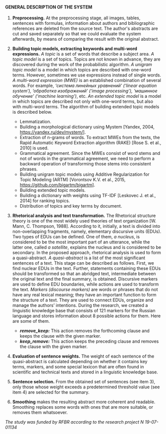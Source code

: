 #### GENERAL DESCRIPTION OF THE SYSTEM

1. **Preprocessing.** At the preprocessing stage, all images, tables, sentences with formulas, information about authors and bibliographic references are deleted from the source text. The author's abstracts are cut and saved separately so that we could evaluate the system afterwards, by means of comparing the result with the original abstract.

2. **Building topic models, extracting keywords and multi-word expressions.** _A topic_ is a set of words that describe a subject area. _A topic model_ is a set of topics. Topics are not known in advance, they are discovered during the work of the probabilistic algorithm.
_A unigram topic model_ is a model in which topics are described with one-word terms. However, sometimes we use expressions instead of single words. _A multi-word expression (MWE)_ is an established combination of several words. For example, _‘система линейных уравнений’ (‘linear equation system’), ‘обработка изображений’ (‘image processing’), ‘машинное обучение’ (‘machine learning’)_, etc. _An extended topic model_ is a model in which topics are described not only with one-word terms, but also with multi-word terms.
The algorithm of building extended topic models is described below.
   - Lemmatization.
   - Building a morphological dictionary using Mystem [Yandex, 2004, https://yandex.ru/dev/mystem/].
   - Extraction of n-grams of words. To extract MWEs from the texts, the Rapid Automatic Keyword Extraction algorithm (RAKE) [Rose S. et al., 2010] is used. 
   - Grammatical agreement. Since the MWEs consist of word stems and not of words in the grammatical agreement, we need to perform a backward operation of transforming those stems into consistent phrases.
   - Building unigram topic models using Additive Regularization for Topic Modeling (ARTM) [Vorontsov K.V. et al., 2015, https://github.com/bigartm/bigartm].
   - Building extended topic models.
   - Building a dictionary with weights using TF-IDF [Leskovec J. et al., 2014] for ranking topics.
   - Distribution of topics and key terms by document.

3. **Rhetorical analysis and text transformation.** The Rhetorical structure theory is one of the most widely used theories of text organization [W. Mann, C. Thompson, 1988]. According to it, initially, a text is divided into non-overlapping fragments, namely, elementary discursive units (EDUs). Two types of EDUs can be defined. One of them, _a nucleus_, is considered to be the most important part of an utterance, while the latter one, called _a satellite_, explains the nucleus and is considered to be secondary. In the proposed approach, rhetorical analysis is used to form a quasi-abstract. _A quasi-abstract_ is a list of the most significant sentences of a text. This stage can be described as follows. First, we find nuclear EDUs in the text. Further, statements containing these EDUs should be transformed so that an abridged text, intermediate between the original text and the final summary, is obtained. Discursive markers are used to define EDU boundaries, while actions are used to transform the text.
_Markers (discourse markers)_ are words or phrases that do not have any real lexical meaning; they have an important function to form the structure of a text. They are used to connect EDUs, organize and manage the authors’ intentions. During the research, we created a linguistic knowledge base that consists of 121 markers for the Russian language and stores information about 8 possible actions for them. Here are some of them.  
    - **_remove_keep:_** This action removes the forthcoming clause and keeps the clause with the given marker.
    - **_keep_remove:_** This action keeps the preceding clause and removes the clause with the given marker.

4. **Evaluation of sentence weights.** The weight of each sentence of the quasi-abstract is calculated depending on whether it contains key terms, markers, and some special lexicon that are often found in scientific and technical texts and stored in a linguistic knowledge base.

5. **Sentence selection.** From the obtained set of sentences (see item 3), only those whose weight exceeds a predetermined threshold value (see item 4) are selected for the summary.

6. **Smoothing** makes the resulting abstract more coherent and readable. Smoothing replaces some words with ones that are more suitable, or removes them whatsoever.


_The study was funded by RFBR according to the research project N 19-07-01134_